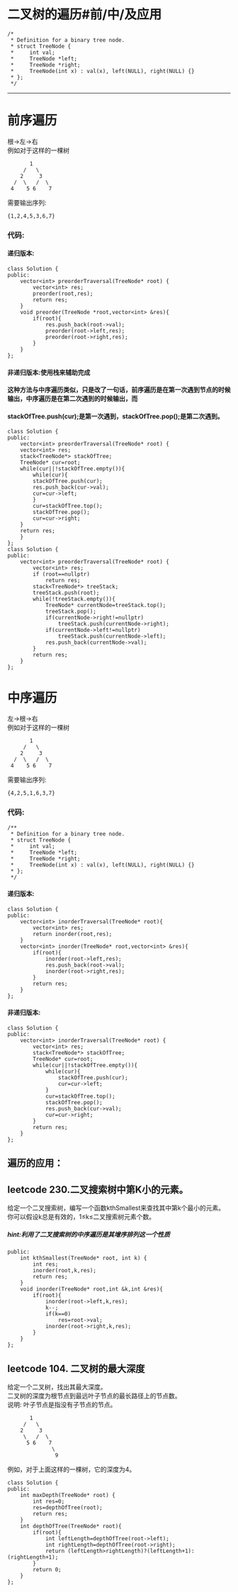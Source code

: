 二叉树的遍历#前/中/及应用
=============
	/*
	 * Definition for a binary tree node.
	 * struct TreeNode {
	 *     int val;
	 *     TreeNode *left;
	 *     TreeNode *right;
	 *     TreeNode(int x) : val(x), left(NULL), right(NULL) {}
	 * };
	 */
*************

# 前序遍历  
根->左->右  
例如对于这样的一棵树  

           1
         /   \
        2     3
      /  \   /  \
     4    5 6    7
需要输出序列:
	
	{1,2,4,5,3,6,7}
### 代码:  
#### 递归版本: 
   
	class Solution {
	public:
	    vector<int> preorderTraversal(TreeNode* root) {
	        vector<int> res;
	        preorder(root,res);
	        return res;
	    }
	    void preorder(TreeNode *root,vector<int> &res){
	        if(root){
	            res.push_back(root->val);
	            preorder(root->left,res);
	            preorder(root->right,res);
	        }
	    }
	};
#### 非递归版本:使用栈来辅助完成
#### 这种方法与中序遍历类似，只是改了一句话，前序遍历是在第一次遇到节点的时候输出，中序遍历是在第二次遇到的时候输出，而
#### stackOfTree.push(cur);是第一次遇到，stackOfTree.pop();是第二次遇到。
	class Solution {
	public:
	    vector<int> preorderTraversal(TreeNode* root) {
		vector<int> res;
		stack<TreeNode*> stackOfTree;
		TreeNode* cur=root;
		while(cur||!stackOfTree.empty()){
		    while(cur){
			stackOfTree.push(cur);
			res.push_back(cur->val);
			cur=cur->left;
		    }
		    cur=stackOfTree.top();
		    stackOfTree.pop();
		    cur=cur->right;
		}
		return res;
	    }
	};
	class Solution {
	public:
	    vector<int> preorderTraversal(TreeNode* root) {
	        vector<int> res;
	        if (root==nullptr)
	            return res;
	        stack<TreeNode*> treeStack;
	        treeStack.push(root);
	        while(!treeStack.empty()){
	            TreeNode* currentNode=treeStack.top();
	            treeStack.pop();
	            if(currentNode->right!=nullptr)
	                treeStack.push(currentNode->right);
	            if(currentNode->left!=nullptr)
	                treeStack.push(currentNode->left);
	            res.push_back(currentNode->val);
	        }
	        return res;
	    }
	};
# 中序遍历  
左->根->右  
例如对于这样的一棵树  

           1
         /   \
        2     3
      /  \   /  \
     4    5 6    7
需要输出序列:
	
	{4,2,5,1,6,3,7}
### 代码:    
	/**
	 * Definition for a binary tree node.
	 * struct TreeNode {
	 *     int val;
	 *     TreeNode *left;
	 *     TreeNode *right;
	 *     TreeNode(int x) : val(x), left(NULL), right(NULL) {}
	 * };
	 */
#### 递归版本: 

	class Solution {
	public:
	    vector<int> inorderTraversal(TreeNode* root){
	        vector<int> res;
	        return inorder(root,res);
	    }
	    vector<int> inorder(TreeNode* root,vector<int> &res){
	        if(root){
	            inorder(root->left,res);
	            res.push_back(root->val);
	            inorder(root->right,res);
	        }
	        return res;
	    }
	};
#### 非递归版本: 

	class Solution {
	public:
	    vector<int> inorderTraversal(TreeNode* root) {
	        vector<int> res;
	        stack<TreeNode*> stackOfTree;
	        TreeNode* cur=root;
	        while(cur||!stackOfTree.empty()){
	            while(cur){
	                stackOfTree.push(cur);
	                cur=cur->left;
	            }
	            cur=stackOfTree.top();
	            stackOfTree.pop();
	            res.push_back(cur->val);
	            cur=cur->right;
	        }
	        return res;
	    }
	};
## 遍历的应用：
## leetcode 230.二叉搜索树中第K小的元素。  
给定一个二叉搜索树，编写一个函数kthSmallest来查找其中第k个最小的元素。  
你可以假设k总是有效的，1≤k≤二叉搜索树元素个数。  
##### hint:利用了二叉搜索树的中序遍历是其增序排列这一个性质  

	public:
	    int kthSmallest(TreeNode* root, int k) {
	        int res;
	        inorder(root,k,res);
	        return res;
	    }
	    void inorder(TreeNode* root,int &k,int &res){
	        if(root){
	            inorder(root->left,k,res);
	            k--;
	            if(k==0)
	                res=root->val;
	            inorder(root->right,k,res);
	        }
	    }
	};
## leetcode 104. 二叉树的最大深度
给定一个二叉树，找出其最大深度。  
二叉树的深度为根节点到最远叶子节点的最长路径上的节点数。  
说明: 叶子节点是指没有子节点的节点。

           1
         /   \
        2     3
         \   /  \
          5 6    7
                  \
                   9
例如，对于上面这样的一棵树，它的深度为4。

	class Solution {
	public:
	    int maxDepth(TreeNode* root) {
	        int res=0;
	        res=depthOfTree(root);
	        return res;
	    }
	    int depthOfTree(TreeNode* root){
	        if(root){
	            int leftLength=depthOfTree(root->left);
	            int rightLength=depthOfTree(root->right);
	            return (leftLength>rightLength)?(leftLength+1):(rightLength+1);
	        }
	        return 0;
	    }
	};

